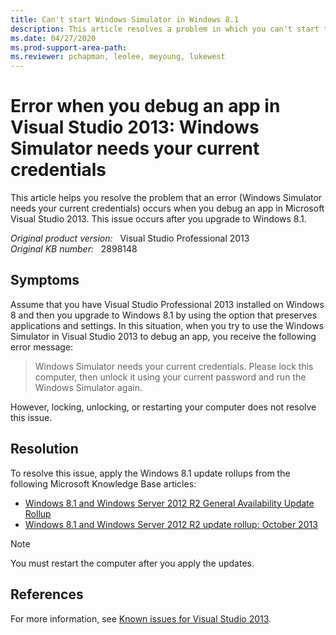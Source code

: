 ```yaml
---
title: Can't start Windows Simulator in Windows 8.1
description: This article resolves a problem in which you can't start the Windows Simulator in Visual Studio 2013 after you upgrade to Windows 8.1.
ms.date: 04/27/2020
ms.prod-support-area-path: 
ms.reviewer: pchapman, leolee, meyoung, lukewest
---
```

# Error when you debug an app in Visual Studio 2013: Windows Simulator needs your current credentials

This article helps you resolve the problem that an error (Windows Simulator needs your current credentials) occurs when you debug an app in Microsoft Visual Studio 2013. This issue occurs after you upgrade to Windows 8.1.

_Original product version:_ &nbsp; Visual Studio Professional 2013  
_Original KB number:_ &nbsp; 2898148

## Symptoms

Assume that you have Visual Studio Professional 2013 installed on Windows 8 and then you upgrade to Windows 8.1 by using the option that preserves applications and settings. In this situation, when you try to use the Windows Simulator in Visual Studio 2013 to debug an app, you receive the following error message:

> Windows Simulator needs your current credentials. Please lock this computer, then unlock it using your current password and run the Windows Simulator again.

However, locking, unlocking, or restarting your computer does not resolve this issue.

## Resolution

To resolve this issue, apply the Windows 8.1 update rollups from the following Microsoft Knowledge Base articles:

- [Windows 8.1 and Windows Server 2012 R2 General Availability Update Rollup](https://support.microsoft.com/help/2883200)
- [Windows 8.1 and Windows Server 2012 R2 update rollup: October 2013](https://support.microsoft.com/help/2884846)

> [!NOTE]
> You must restart the computer after you apply the updates.

## References

For more information, see [Known issues for Visual Studio 2013](https://support.microsoft.com/help/2890846).
